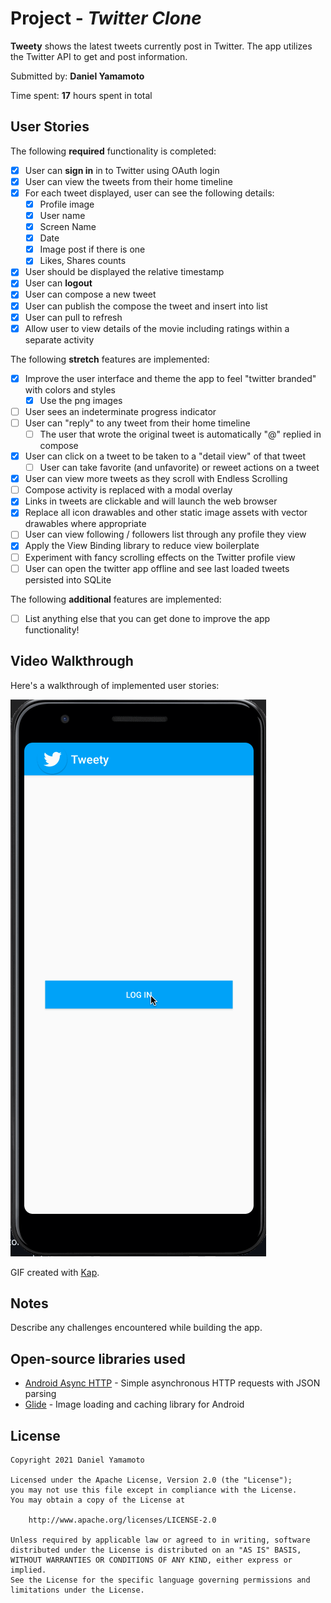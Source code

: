 # Project - *Twitter Clone*

**Tweety** shows the latest tweets currently post in Twitter. The app utilizes the Twitter API to get and post information.

Submitted by: **Daniel Yamamoto**

Time spent: **17** hours spent in total

## User Stories

The following **required** functionality is completed:

* [x] User can **sign in** in to Twitter using OAuth login
* [x] User can view the tweets from their home timeline
* [x] For each tweet displayed, user can see the following details:
  * [x] Profile image
  * [x] User name
  * [x] Screen Name
  * [x] Date
  * [x] Image post if there is one
  * [x] Likes, Shares counts
* [x] User should be displayed the relative timestamp
* [x] User can **logout**
* [x] User can compose a new tweet
* [x] User can publish the compose the tweet and insert into list
* [x] User can pull to refresh
* [x] Allow user to view details of the movie including ratings within a separate activity

The following **stretch** features are implemented:

* [x] Improve the user interface and theme the app to feel "twitter branded" with colors and styles
  * [x] Use the png images
* [ ] User sees an indeterminate progress indicator
* [ ] User can "reply" to any tweet from their home timeline
  * [ ] The user that wrote the original tweet is automatically "@" replied in compose
* [x] User can click on a tweet to be taken to a "detail view" of that tweet
  * [ ] User can take favorite (and unfavorite) or reweet actions on a tweet
* [x] User can view more tweets as they scroll with Endless Scrolling
* [ ] Compose activity is replaced with a modal overlay
* [x] Links in tweets are clickable and will launch the web browser
* [x] Replace all icon drawables and other static image assets with vector drawables where appropriate
* [ ] User can view following / followers list through any profile they view
* [x] Apply the View Binding library to reduce view boilerplate
* [ ] Experiment with fancy scrolling effects on the Twitter profile view
* [ ] User can open the twitter app offline and see last loaded tweets persisted into SQLite

The following **additional** features are implemented:

* [ ] List anything else that you can get done to improve the app functionality!

## Video Walkthrough

Here's a walkthrough of implemented user stories:

<img src='walkthrough.gif' title='Video Walkthrough' width='' alt='Video Walkthrough' />

GIF created with [Kap](https://getkap.co/).

## Notes

Describe any challenges encountered while building the app.

## Open-source libraries used

- [Android Async HTTP](https://github.com/loopj/android-async-http) - Simple asynchronous HTTP requests with JSON parsing
- [Glide](https://github.com/bumptech/glide) - Image loading and caching library for Android

## License

    Copyright 2021 Daniel Yamamoto

    Licensed under the Apache License, Version 2.0 (the "License");
    you may not use this file except in compliance with the License.
    You may obtain a copy of the License at

        http://www.apache.org/licenses/LICENSE-2.0

    Unless required by applicable law or agreed to in writing, software
    distributed under the License is distributed on an "AS IS" BASIS,
    WITHOUT WARRANTIES OR CONDITIONS OF ANY KIND, either express or implied.
    See the License for the specific language governing permissions and
    limitations under the License.